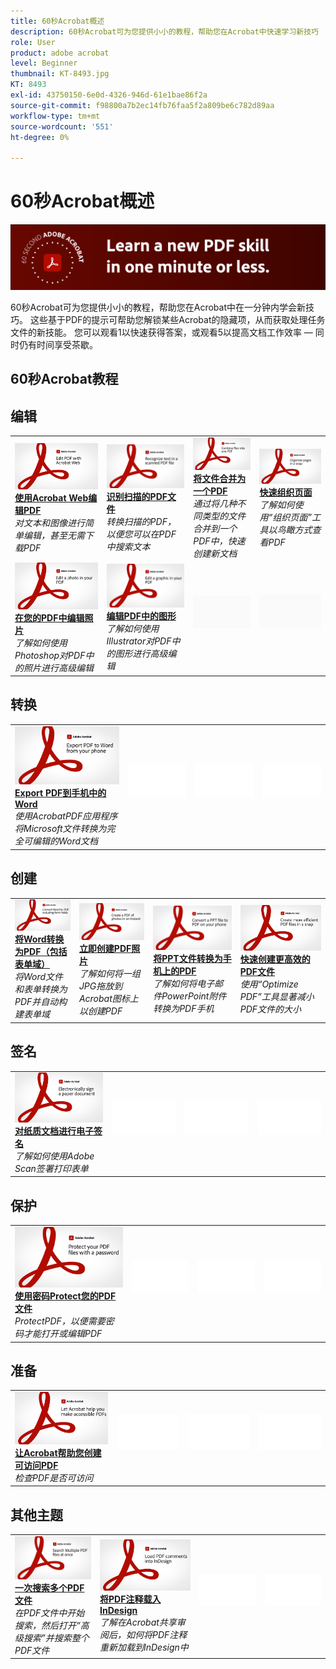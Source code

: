 ```yaml
---
title: 60秒Acrobat概述
description: 60秒Acrobat可为您提供小小的教程，帮助您在Acrobat中快速学习新技巧
role: User
product: adobe acrobat
level: Beginner
thumbnail: KT-8493.jpg
KT: 8493
exl-id: 43750150-6e0d-4326-946d-61e1bae86f2a
source-git-commit: f98800a7b2ec14fb76faa5f2a809be6c782d89aa
workflow-type: tm+mt
source-wordcount: '551'
ht-degree: 0%

---
```


# 60秒Acrobat概述

![60秒Acrobat图](../assets/Hero-60sec.png)

60秒Acrobat可为您提供小小的教程，帮助您在Acrobat中在一分钟内学会新技巧。 这些基于PDF的提示可帮助您解锁某些Acrobat的隐藏项，从而获取处理任务文件的新技能。 您可以观看1以快速获得答案，或观看5以提高文档工作效率 — 同时仍有时间享受茶歇。

## 60秒Acrobat教程

## 编辑

<table style="table-layout:fixed">
<tr>
   <td>
    <a href="edit.md">
      <img alt="使用Acrobat Web编辑PDF" src="../assets/60sec_Edit_1280.jpg" />
    </a>
    <div>
    <a href="edit.md"><strong>使用Acrobat Web编辑PDF</strong></a>
    </div>
    <em>对文本和图像进行简单编辑，甚至无需下载PDF</em>
    <br>
  </td>
  <td>
    <a href="textrecognition.md">
      <img alt="识别扫描的PDF文件" src="../assets/60sec_Textrecognition_1280.jpg" />
    </a>
    <div>
     <a href="textrecognition.md"><strong>识别扫描的PDF文件</strong></a>
    </div>
    <em>转换扫描的PDF，以便您可以在PDF中搜索文本</em>
    <br>
  </td>
  <td>
    <a href="combine-to-one-pdf.md">
      <img alt="将文件合并为一个PDF" src="../assets/60sec_Combine_1280.jpg" />
    </a>
    <div>
    <a href="combine-to-one-pdf.md"><strong>将文件合并为一个PDF</strong></a>
    </div>
    <em>通过将几种不同类型的文件合并到一个PDF中，快速创建新文档</em>
    <br>
  </td>
   <td>
    <a href="organize.md">
      <img alt="快速组织页面" src="../assets/60sec_Organize_1280.jpg" />
    </a>
    <div>
    <a href="organize.md"><strong>快速组织页面</strong></a>
    </div>
    <em>了解如何使用“组织页面”工具以鸟瞰方式查看PDF</em>
    <br>
  </td>
</tr>
<tr>
  <td>
    <a href="editphoto.md">
      <img alt="在您的PDF中编辑照片" src="../assets/60sec_Editphoto_1280.jpg" />
    </a>
    <div>
    <a href="editphoto.md"><strong>在您的PDF中编辑照片</strong></a>
    </div>
    <em>了解如何使用Photoshop对PDF中的照片进行高级编辑</em>
    <br>
  </td>
  <td>
    <a href="editgraphic.md">
      <img alt="编辑PDF中的图形" src="../assets/60sec_Editgraphic_1280.jpg" />
    </a>
    <div>
    <a href="editgraphic.md"><strong>编辑PDF中的图形</strong></a>
    </div>
    <em>了解如何使用Illustrator对PDF中的图形进行高级编辑</em>
    <br>
  </td>
  <td>
      <img alt="间隔条" src="../assets/Grayspacer.png" />
        <div>
        <br>
  </td>
  <td>
      <img alt="间隔条" src="../assets/Grayspacer.png" />
        <div>
        <br>
  </td>
</tr>
</table>

## 转换

<table style="table-layout:fixed">
<tr>
  <td>
    <a href="exportwordphone.md">
      <img alt="Export PDF到手机中的Word" src="../assets/60sec_Exportphone_1280.jpg" />
    </a>
    <div>
    <a href="exportwordphone.md"><strong>Export PDF到手机中的Word</strong></a>
    </div>
    <em>使用AcrobatPDF应用程序将Microsoft文件转换为完全可编辑的Word文档</em>
    <br>
  </td>
  <td>
      <img alt="间隔条" src="../assets/Whitespacer.png" />
        <div>
        <br>
  </td>
  <td>
      <img alt="间隔条" src="../assets/Whitespacer.png" />
        <div>
        <br>
  </td>
  <td>
      <img alt="间隔条" src="../assets/Whitespacer.png" />
        <div>
        <br>
  </td>
</tr>
</table>

## 创建

<table style="table-layout:fixed">
<tr>
  <td>
    <a href="wordform.md">
      <img alt="将Word转换为PDF（包括表单域）" src="../assets/60sec_Wordform_1280.jpg" />
    </a>
    <div>
     <a href="wordform.md"><strong>将Word转换为PDF（包括表单域）</strong></a>
    </div>
    <em>将Word文件和表单转换为PDF并自动构建表单域</em>
    <br>
  </td>
  <td>
      <a href="photo.md">
        <img alt="立即创建PDF照片" src="../assets/60sec_Photo_1280.jpg" />
      </a>
      <div>
      <a href="photo.md"><strong>立即创建PDF照片</strong></a>
      </div>
      <em>了解如何将一组JPG拖放到Acrobat图标上以创建PDF</em>
      <br>
  </td>
  <td>
    <a href="phone.md">
      <img alt="将PPT文件转换为手机上的PDF" src="../assets/60sec_Phone_1280.jpg" />
    </a>
    <div>
    <a href="phone.md"><strong>将PPT文件转换为手机上的PDF</strong></a>
    </div>
    <em>了解如何将电子邮件PowerPoint附件转换为PDF手机</em>
    <br>
  </td>
  <td>
      <a href="optimize.md">
        <img alt="快速创建更高效的PDF文件" src="../assets/60sec_Optimize_1280.jpg" />
      </a>
      <div>
      <a href="optimize.md"><strong>快速创建更高效的PDF文件</strong></a>
      </div>
      <em>使用“Optimize PDF”工具显著减小PDF文件的大小</em>
      <br>
  </td>
</tr>
</table>

## 签名

<table style="table-layout:fixed">
<tr>
  <td>
    <a href="sign.md">
      <img alt="对纸质文档进行电子签名" src="../assets/60sec_Sign_1280.jpg" />
    </a>
    <div>
    <a href="sign.md"><strong>对纸质文档进行电子签名</strong></a>
    </div>
    <em>了解如何使用Adobe Scan签署打印表单</em>
    <br>
  </td>
  <td>
      <img alt="间隔条" src="../assets/Whitespacer.png" />
        <div>
        <br>
  </td>
  <td>
      <img alt="间隔条" src="../assets/Whitespacer.png" />
        <div>
        <br>
  </td>
  <td>
      <img alt="间隔条" src="../assets/Whitespacer.png" />
        <div>
        <br>
  </td>
</tr>
</table>

## 保护

<table style="table-layout:fixed">
<tr>
  <td>
    <a href="protect.md">
      <img alt="使用密码Protect您的PDF文件" src="../assets/60sec_Protect_1280.jpg" />
    </a>
    <div>
    <a href="protect.md"><strong>使用密码Protect您的PDF文件</strong></a>
    </div>
    <em>ProtectPDF，以便需要密码才能打开或编辑PDF</em>
    <br>
  </td>
  <td>
      <img alt="间隔条" src="../assets/Whitespacer.png" />
        <div>
        <br>
  </td>
  <td>
      <img alt="间隔条" src="../assets/Whitespacer.png" />
        <div>
        <br>
  </td>
  <td>
      <img alt="间隔条" src="../assets/Whitespacer.png" />
        <div>
        <br>
  </td>
</tr>
</table>

## 准备

<table style="table-layout:fixed">
<tr>
  <td>
    <a href="accessible.md">
      <img alt="让Acrobat帮助您创建可访问PDF" src="../assets/60sec_Accessible_1280.jpg" />
    </a>
    <div>
    <a href="accessible.md"><strong>让Acrobat帮助您创建可访问PDF</strong></a>
    </div>
    <em>检查PDF是否可访问</em>
    <br>
  </td>
  <td>
      <img alt="间隔条" src="../assets/Whitespacer.png" />
        <div>
        <br>
  </td>
  <td>
      <img alt="间隔条" src="../assets/Whitespacer.png" />
        <div>
        <br>
  </td>
  <td>
      <img alt="间隔条" src="../assets/Whitespacer.png" />
        <div>
        <br>
  </td>
</tr>
</table>

## 其他主题

<table style="table-layout:fixed">
<tr>
  <td>
    <a href="search.md">
      <img alt="一次搜索多个PDF文件" src="../assets/60sec_Search_1280.jpg" />
    </a>
    <div>
     <a href="search.md"><strong>一次搜索多个PDF文件</strong></a>
    </div>
    <em>在PDF文件中开始搜索，然后打开“高级搜索”并搜索整个PDF文件</em>
    <br>
  </td>
  <td>
    <a href="indesign.md">
      <img alt="将PDF注释载入InDesign" src="../assets/60sec_InDesign_1280.jpg" />
    </a>
    <div>
    <a href="indesign.md"><strong>将PDF注释载入InDesign</strong></a>
    </div>
    <em>了解在Acrobat共享审阅后，如何将PDF注释重新加载到InDesign中</em>
    <br>
  </td>
  <td>
      <img alt="间隔条" src="../assets/Whitespacer.png" />
        <div>
        <br>
  </td>
  <td>
      <img alt="间隔条" src="../assets/Whitespacer.png" />
        <div>
        <br>
  </td>
</tr>
</table>